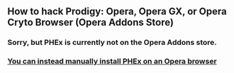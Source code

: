 ## How to hack Prodigy: Opera, Opera GX, or Opera Cryto Browser (Opera Addons Store)

### Sorry, but PHEx is currently not on the Opera Addons store.
### [You can instead manually install PHEx on an Opera browser](../manual/OPERA.md)
